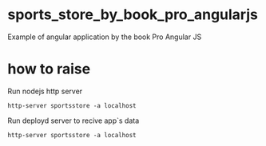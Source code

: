 # sports_store_by_book_pro_angularjs

Example of angular application by the book Pro Angular JS

# how to raise

Run nodejs http server

`http-server sportsstore -a localhost`

Run deployd server to recive app`s data

`http-server sportsstore -a localhost`
